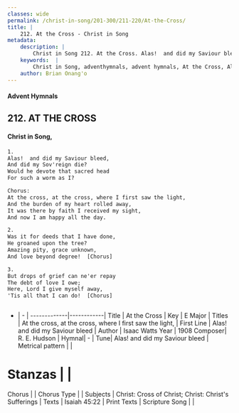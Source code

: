 ```yaml
---
classes: wide
permalink: /christ-in-song/201-300/211-220/At-the-Cross/
title: |
    212. At the Cross - Christ in Song
metadata:
    description: |
        Christ in Song 212. At the Cross. Alas!  and did my Saviour bleed, And did my Sov'reign die? Would he devote that sacred head  For such a worm as I? Chorus: At the cross, at the cross, where I first saw the light, And the burden of my heart rolled away, It was there by faith I received my sight, And now I am happy all the day.
    keywords:  |
        Christ in Song, adventhymnals, advent hymnals, At the Cross, Alas!  and did my Saviour bleed. At the cross, at the cross, where I first saw the light,
    author: Brian Onang'o
---
```


#### Advent Hymnals
## 212. AT THE CROSS
####  Christ in Song,

```txt
1.
Alas!  and did my Saviour bleed,
And did my Sov'reign die?
Would he devote that sacred head 
For such a worm as I?

Chorus:
At the cross, at the cross, where I first saw the light,
And the burden of my heart rolled away,
It was there by faith I received my sight,
And now I am happy all the day.

2.
Was it for deeds that I have done,
He groaned upon the tree?
Amazing pity, grace unknown,
And love beyond degree!  [Chorus]

3.
But drops of grief can ne'er repay
The debt of love I owe;
Here, Lord I give myself away,
'Tis all that I can do!  [Chorus]



```

- |   -  |
-------------|------------|
Title | At the Cross |
Key | E Major |
Titles | At the cross, at the cross, where I first saw the light, |
First Line | Alas!  and did my Saviour bleed |
Author | Isaac Watts
Year | 1908
Composer| R. E. Hudson |
Hymnal|  - |
Tune| Alas!  and did my Saviour bleed |
Metrical pattern | |
# Stanzas |  |
Chorus |  |
Chorus Type |  |
Subjects | Christ: Cross of Christ; Christ: Christ's Sufferings |
Texts | Isaiah 45:22 |
Print Texts | 
Scripture Song |  |
    
